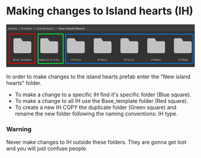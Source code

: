 # Making changes to Island hearts (IH)

![XML tag](../images/Island_hearts.png "IH")


In order to make changes to the island hearts prefab enter the "New island hearts" folder.

- To make a change to a specific IH find it's specific folder (Blue square).
- To make a change to all IH use the Base_template folder (Red square).
- To create a new IH COPY the duplicate folder (Green square) and rename the new folder following the naming conventions: IH type.

### Warning
Never make changes to IH outside these folders. They are gonna get lost and you will just confuse people.